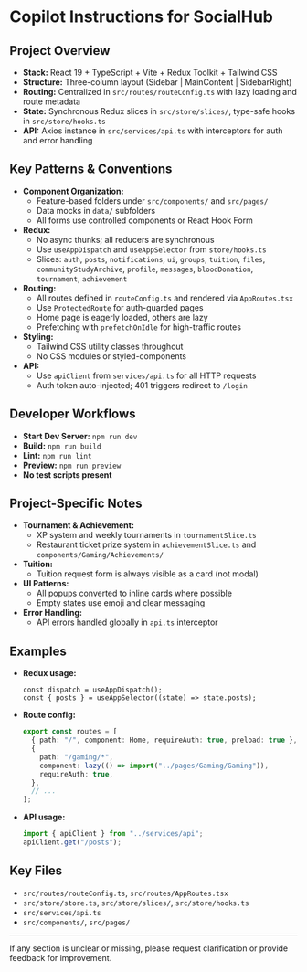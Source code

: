 # Copilot Instructions for SocialHub

## Project Overview

- **Stack:** React 19 + TypeScript + Vite + Redux Toolkit + Tailwind CSS
- **Structure:** Three-column layout (Sidebar | MainContent | SidebarRight)
- **Routing:** Centralized in `src/routes/routeConfig.ts` with lazy loading and route metadata
- **State:** Synchronous Redux slices in `src/store/slices/`, type-safe hooks in `src/store/hooks.ts`
- **API:** Axios instance in `src/services/api.ts` with interceptors for auth and error handling

## Key Patterns & Conventions

- **Component Organization:**
  - Feature-based folders under `src/components/` and `src/pages/`
  - Data mocks in `data/` subfolders
  - All forms use controlled components or React Hook Form
- **Redux:**
  - No async thunks; all reducers are synchronous
  - Use `useAppDispatch` and `useAppSelector` from `store/hooks.ts`
  - Slices: `auth`, `posts`, `notifications`, `ui`, `groups`, `tuition`, `files`, `communityStudyArchive`, `profile`, `messages`, `bloodDonation`, `tournament`, `achievement`
- **Routing:**
  - All routes defined in `routeConfig.ts` and rendered via `AppRoutes.tsx`
  - Use `ProtectedRoute` for auth-guarded pages
  - Home page is eagerly loaded, others are lazy
  - Prefetching with `prefetchOnIdle` for high-traffic routes
- **Styling:**
  - Tailwind CSS utility classes throughout
  - No CSS modules or styled-components
- **API:**
  - Use `apiClient` from `services/api.ts` for all HTTP requests
  - Auth token auto-injected; 401 triggers redirect to `/login`

## Developer Workflows

- **Start Dev Server:** `npm run dev`
- **Build:** `npm run build`
- **Lint:** `npm run lint`
- **Preview:** `npm run preview`
- **No test scripts present**

## Project-Specific Notes

- **Tournament & Achievement:**
  - XP system and weekly tournaments in `tournamentSlice.ts`
  - Restaurant ticket prize system in `achievementSlice.ts` and `components/Gaming/Achievements/`
- **Tuition:**
  - Tuition request form is always visible as a card (not modal)
- **UI Patterns:**
  - All popups converted to inline cards where possible
  - Empty states use emoji and clear messaging
- **Error Handling:**
  - API errors handled globally in `api.ts` interceptor

## Examples

- **Redux usage:**
  ```tsx
  const dispatch = useAppDispatch();
  const { posts } = useAppSelector((state) => state.posts);
  ```
- **Route config:**
  ```ts
  export const routes = [
    { path: "/", component: Home, requireAuth: true, preload: true },
    {
      path: "/gaming/*",
      component: lazy(() => import("../pages/Gaming/Gaming")),
      requireAuth: true,
    },
    // ...
  ];
  ```
- **API usage:**
  ```ts
  import { apiClient } from "../services/api";
  apiClient.get("/posts");
  ```

## Key Files

- `src/routes/routeConfig.ts`, `src/routes/AppRoutes.tsx`
- `src/store/store.ts`, `src/store/slices/`, `src/store/hooks.ts`
- `src/services/api.ts`
- `src/components/`, `src/pages/`

---

If any section is unclear or missing, please request clarification or provide feedback for improvement.
